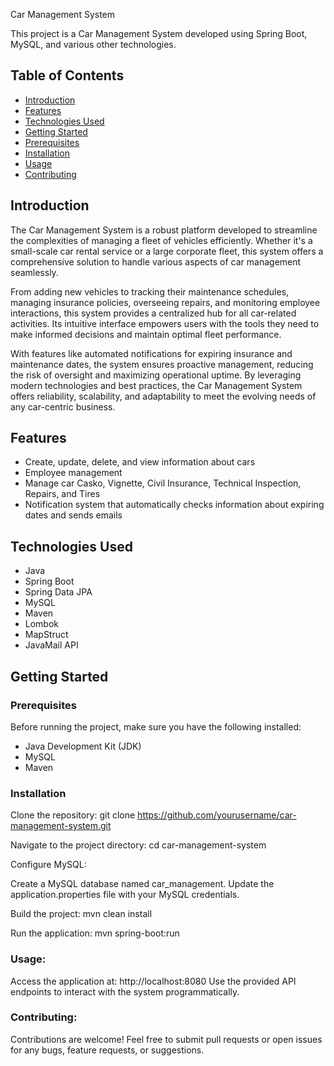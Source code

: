 Car Management System

This project is a Car Management System developed using Spring Boot, MySQL, and various other technologies.

## Table of Contents

- [Introduction](#introduction)
- [Features](#features)
- [Technologies Used](#technologies-used)
- [Getting Started](#getting-started)
- [Prerequisites](#prerequisites)
- [Installation](#installation)
- [Usage](#usage)
- [Contributing](#contributing)

## Introduction

The Car Management System is a robust platform developed to streamline the complexities of managing a fleet of vehicles efficiently.
Whether it's a small-scale car rental service or a large corporate fleet, this system offers a comprehensive solution to handle various aspects of car management seamlessly.

From adding new vehicles to tracking their maintenance schedules, managing insurance policies, overseeing repairs, and monitoring employee interactions, this system provides a centralized hub for all car-related activities. 
Its intuitive interface empowers users with the tools they need to make informed decisions and maintain optimal fleet performance.

With features like automated notifications for expiring insurance and maintenance dates, the system ensures proactive management, reducing the risk of oversight and maximizing operational uptime.
By leveraging modern technologies and best practices, the Car Management System offers reliability, scalability, and adaptability to meet the evolving needs of any car-centric business.

## Features
- Create, update, delete, and view information about cars
- Employee management
- Manage car Casko, Vignette, Civil Insurance, Technical Inspection, Repairs, and Tires
- Notification system that automatically checks information about expiring dates and sends emails
## Technologies Used

- Java
- Spring Boot
- Spring Data JPA
- MySQL
- Maven
- Lombok
- MapStruct
- JavaMail API

## Getting Started

### Prerequisites

Before running the project, make sure you have the following installed:

- Java Development Kit (JDK)
- MySQL
- Maven

### Installation
Clone the repository:
git clone https://github.com/yourusername/car-management-system.git

Navigate to the project directory:
cd car-management-system

Configure MySQL:

Create a MySQL database named car_management.
Update the application.properties file with your MySQL credentials.

Build the project:
mvn clean install

Run the application:
mvn spring-boot:run

### Usage:
Access the application at: http://localhost:8080
Use the provided API endpoints to interact with the system programmatically.

### Contributing:
Contributions are welcome! Feel free to submit pull requests or open issues for any bugs, feature requests, or suggestions.
